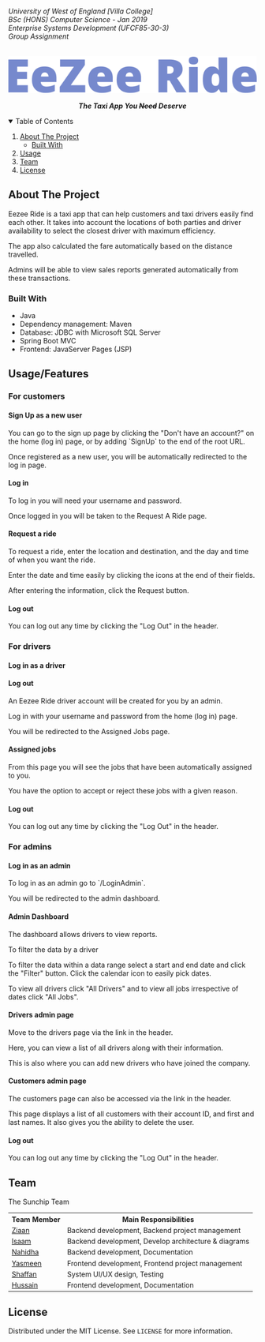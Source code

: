 <div>
  <h6>University of West of England [Villa College]<br>
      BSc (HONS) Computer Science - Jan 2019<br>
      Enterprise Systems Development (UFCF85-30-3)<br>
      Group Assignment</h6>
</div>
<p align="center">
<img src="doc-images/EeZee Ride.png">
</p>
<p align="center"><i><b>The Taxi App You <strike>Need</strike> Deserve</b></i></p>

<!-- TABLE OF CONTENTS -->
<details open="open">
  <summary>Table of Contents</summary>
  <ol>
    <li>
      <a href="#about-the-project">About The Project</a>
      <ul>
        <li><a href="#built-with">Built With</a></li>
      </ul>
    </li>
    <li><a href="#usage">Usage</a></li>
    <li><a href="#team">Team</a></li>
    <li><a href="#license">License</a></li>
  </ol>
</details>

<!-- ABOUT THE PROJECT -->
## About The Project
<p>Eezee Ride is a taxi app that can help customers and taxi drivers easily find each other. 
It takes into account the locations of both parties and driver availability to select the closest driver with maximum efficiency.</p>
<p>The app also calculated the fare automatically based on the distance travelled.</p>
<p>Admins will be able to view sales reports generated automatically from these transactions.</p>

### Built With
* Java 
* Dependency management: Maven 
* Database: JDBC with Microsoft SQL Server
* Spring Boot MVC
* Frontend: JavaServer Pages (JSP)


<!-- USAGE EXAMPLES -->
## Usage/Features
### For customers
#### Sign Up as a new user
<p>You can go to the sign up page by clicking the "Don't have an account?" on the home (log in) page, or by adding `SignUp` to the end of the root URL.</p>
<p>Once registered as a new user, you will be automatically redirected to the log in page.</p>

#### Log in
<p>To log in you will need your username and password.</p>
<p>Once logged in you will be taken to the Request A Ride page.</p>


#### Request a ride
<p>To request a ride, enter the location and destination, and the day and time of when you want the ride.</p>
<p>Enter the date and time easily by clicking the icons at the end of their fields.</p>
<p>After entering the information, click the Request button.</p>

#### Log out
<p>You can log out any time by clicking the "Log Out" in the header.</p>


### For drivers
#### Log in as a driver
#### Log out
<p>An Eezee Ride driver account will be created for you by an admin.</p>
<p>Log in with your username and password from the home (log in) page.</p>
<p>You will be redirected to the Assigned Jobs page.</p>

#### Assigned jobs
<p>From this page you will see the jobs that have been automatically assigned to you.</p>
<p>You have the option to accept or reject these jobs with a given reason.</p>

#### Log out
<p>You can log out any time by clicking the "Log Out" in the header.</p>


### For admins
#### Log in as an admin
<p>To log in as an admin go to `/LoginAdmin`.</p>
<p>You will be redirected to the admin dashboard.</p>

#### Admin Dashboard
<p>The dashboard allows drivers to view reports.</p>
<p>To filter the data by a driver</p>
<p>To filter the data within a data range select a start and end date and click the "Filter" button. Click the calendar icon to easily pick dates.</p>
<p>To view all drivers click "All Drivers" and to view all jobs irrespective of dates click "All Jobs".</p>

#### Drivers admin page
<p>Move to the drivers page via the link in the header.</p>
<p>Here, you can view a list of all drivers along with their information.</p>
<p>This is also where you can add new drivers who have joined the company.</p>

#### Customers admin page
<p>The customers page can also be accessed via the link in the header.</p>
<p>This page displays a list of all customers with their account ID, and first and last names. It also gives you the ability to delete the user.</p>

#### Log out
<p>You can log out any time by clicking the "Log Out" in the header.</p>



<!-- Team -->
## Team

The Sunchip Team

<table>
    <tr>
        <th>Team Member</th>
        <th>Main Responsibilities</th>
    </tr>
    <tr>
        <td><a href="https://github.com/zxeenu">Ziaan</a></td>
        <td>Backend development, Backend project management</td>
    </tr>
    <tr>
        <td><a href="https://github.com/arkangel-dev">Isaam</a></td>
        <td>Backend development, Develop architecture & diagrams</td>
    </tr>
    <tr>
        <td><a href="https://github.com/nah-y">Nahidha</a></td>
        <td>Backend development, Documentation</td>
    </tr>
    <tr>
        <td><a href="https://github.com/Jaaaxe">Yasmeen</a></td>
        <td>Frontend development, Frontend project management</td>
    </tr>
    <tr>
        <td><a href="https://github.com/notshaffan">Shaffan</a></td>
        <td>System UI/UX design, Testing</td>
    </tr>
    <tr>
        <td><a href="https://github.com/Hsain-r">Hussain</a></td>
        <td>Frontend development, Documentation</td>
    </tr>
</table>



<!-- LICENSE -->
## License

Distributed under the MIT License. See `LICENSE` for more information.

